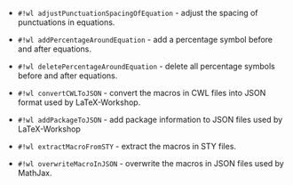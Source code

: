 <!-- LaTeXFormatter.wl -->

* `#!wl adjustPunctuationSpacingOfEquation` - adjust the spacing of punctuations in equations.

* `#!wl addPercentageAroundEquation` - add a percentage symbol before and after equations.

* `#!wl deletePercentageAroundEquation` - delete all percentage symbols before and after equations.


<!-- LaTeXWorkshopCompletion.wl -->

* `#!wl convertCWLToJSON` - convert the macros in CWL files into JSON format used by LaTeX-Workshop.

* `#!wl addPackageToJSON` - add package information to JSON files used by LaTeX-Workshop


<!-- MathJaxMacro.wl -->

* `#!wl extractMacroFromSTY` - extract the macros in STY files.

* `#!wl overwriteMacroInJSON` - overwrite the macros in JSON files used by MathJax.